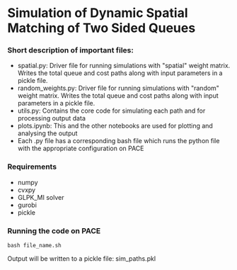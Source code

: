 # Simulation of Dynamic Spatial Matching of Two Sided Queues

### Short description of important files:
- spatial.py: Driver file for running simulations with "spatial" weight matrix. Writes the total queue and cost paths along with input parameters in a pickle file.
- random_weights.py: Driver file for running simulations with "random" weight matrix. Writes the total queue and cost paths along with input parameters in a pickle file.
- utils.py: Contains the core code for simulating each path and for processing output data
- plots.ipynb: This and the other notebooks are used for plotting and analysing the output
- Each .py file has a corresponding bash file which runs the python file with the appropriate configuration on PACE

### Requirements
- numpy
- cvxpy
- GLPK_MI solver
- gurobi
- pickle

### Running the code on PACE
```Shell
bash file_name.sh
```
Output will be written to a pickle file: sim_paths.pkl

